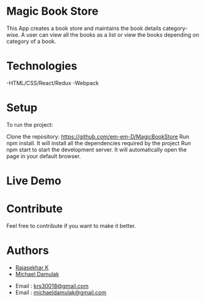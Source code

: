 # Magic Book Store 

This App creates a book store and maintains the book details category-wise. A user can view all the books as a list or view the books depending on category of a book.

# Technologies

-HTML/CSS/React/Redux
-Webpack

# Setup

To run the project:

Clone the repository: https://github.com/em-em-D/MagicBookStore
Run npm install. It will install all the dependencies required by the project
Run npm start to start the development server. It will automatically open the page in your default browser.

# Live Demo

# Contribute

Feel free to contribute if you want to make it better.

# Authors

- [Rajasekhar K ](https://github.com/IBTechRaj)
- [Michael Damulak](https://github.com/em-em-D)

* Email : krs30018@gmail.com
* Email : michaeldamulak@gmail.com
